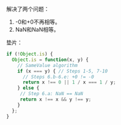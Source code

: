 解决了两个问题：

1. -0和+0不再相等。
2. NaN和NaN相等。

垫片：

```javascript
if (!Object.is) {
  Object.is = function(x, y) {
    // SameValue algorithm
    if (x === y) { // Steps 1-5, 7-10
      // Steps 6.b-6.e: +0 != -0
      return x !== 0 || 1 / x === 1 / y;
    } else {
     // Step 6.a: NaN == NaN
     return x !== x && y !== y;
    }
  };
}
```